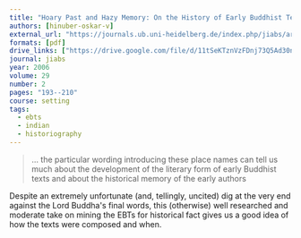 ```yaml
---
title: "Hoary Past and Hazy Memory: On the History of Early Buddhist Texts"
authors: [hinuber-oskar-v]
external_url: "https://journals.ub.uni-heidelberg.de/index.php/jiabs/article/view/8977/2870/0"
formats: [pdf]
drive_links: ["https://drive.google.com/file/d/11tSeKTznVzFDnj73Q5Ad30nMC0UicGQk/view?usp=drivesdk"]
journal: jiabs
year: 2006
volume: 29
number: 2
pages: "193--210"
course: setting
tags:
  - ebts
  - indian
  - historiography
---
```


> … the particular wording introducing these place names can tell us much about the development of the literary form of early Buddhist texts and about the historical memory of the early authors

Despite an extremely unfortunate (and, tellingly, uncited) dig at the very end against the Lord Buddha's final words, this (otherwise) well researched and moderate take on mining the EBTs for historical fact gives us a good idea of how the texts were composed and when.

